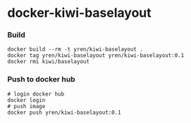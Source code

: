 # docker-kiwi-baselayout

### Build
```
docker build --rm -t yren/kiwi-baselayout .
docker tag yren/kiwi-baselayout yren/kiwi-baselayout:0.1
docker rmi kiwi/baselayout
```

### Push to docker hub
```
# login docker hub
docker login
# push image
docker push yren/kiwi-baselayout:0.1
```